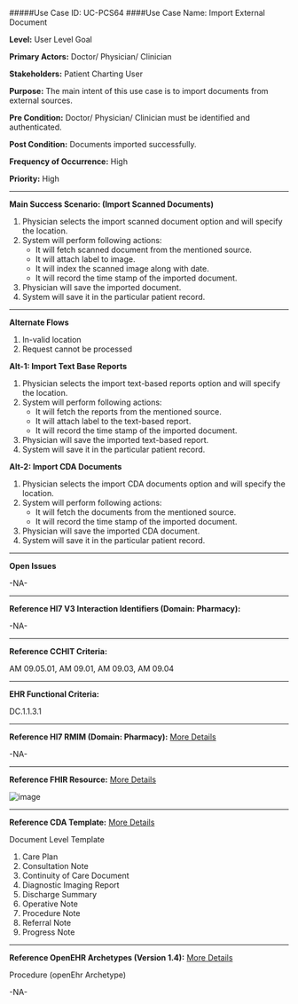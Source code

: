 #####Use Case ID: UC-PCS64
####Use Case Name: Import External Document

**Level:**                     User Level Goal

**Primary Actors:**            Doctor/ Physician/ Clinician 

**Stakeholders:**              Patient Charting User

**Purpose:**                   The main intent of this use case is to import documents from external sources.

**Pre Condition:**             Doctor/ Physician/ Clinician must be identified and authenticated.  

**Post Condition:**            Documents imported successfully.   

**Frequency of Occurrence:**   High

**Priority:**                  High
__________________________________________________________
**Main Success Scenario: (Import Scanned Documents)**

1.	Physician selects the import scanned document option and will specify the location.
2.	System will perform following actions:
    * It will fetch scanned document from the mentioned source.
    * It will attach label to image.
    * It will index the scanned image along with date.
    * It will record the time stamp of the imported document.
3.	Physician will save the imported document.
4.	System will save it in the particular patient record.

__________________________________________________________
**Alternate Flows** 

1.	In-valid location
2.	Request cannot be processed

**Alt-1: Import Text Base Reports**

1.	Physician selects the import text-based reports option and will specify the location.
2.	System will perform following actions:
    * It will fetch the reports from the mentioned source.
    * It will attach label to the text-based report.
    * It will record the time stamp of the imported document.
3.	Physician will save the imported text-based report.
4.	System will save it in the particular patient record.

**Alt-2: Import CDA Documents**

1.	Physician selects the import CDA documents option and will specify the location.
2.	System will perform following actions:
    * It will fetch the documents from the mentioned source.
    * It will record the time stamp of the imported document.
3.	Physician will save the imported CDA document.
4.	System will save it in the particular patient record.

_______________________________________________________________
**Open Issues**

-NA-
_______________________________________________________________
**Reference Hl7 V3 Interaction Identifiers (Domain: Pharmacy):**

-NA-
_______________________________________________________________
**Reference CCHIT Criteria:**

AM 09.05.01, AM 09.01, AM 09.03, AM 09.04 
_______________________________________________________________
**EHR Functional Criteria:**

DC.1.1.3.1 

_______________________________________________________________
**Reference Hl7 RMIM (Domain: Pharmacy):** [More Details](http://www.hl7.org/implement/standards/product_brief.cfm?product_id=306)

-NA-

_______________________________________________________________
**Reference FHIR Resource:** [More Details](http://www.hl7.org/implement/standards/fhir/resourcelist.html)

![image](https://f.cloud.github.com/assets/4283040/1387825/68a4fc50-3ba8-11e3-8e9e-3c9b8ab3860f.png)
_______________________________________________________________
**Reference CDA Template:** [More Details](http://www.hl7.org/Special/committees/structure/index.cfm)

Document Level Template 

1. Care Plan
2. Consultation Note
3. Continuity of Care Document
4. Diagnostic Imaging Report
5. Discharge Summary
6. Operative Note
7. Procedure Note
8. Referral Note
9. Progress Note

_______________________________________________________________
**Reference OpenEHR Archetypes (Version 1.4):** [More Details](http://www.openehr.org/ckm/)

Procedure (openEhr Archetype)

-NA-
